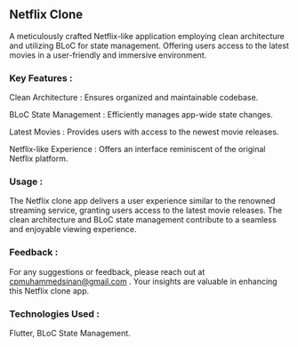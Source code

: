## Netflix Clone

A meticulously crafted Netflix-like application employing clean architecture and utilizing BLoC for state management. Offering users access to the latest movies in a user-friendly and immersive environment.

### Key Features :

Clean Architecture : Ensures organized and maintainable codebase.

BLoC State Management : Efficiently manages app-wide state changes.

Latest Movies : Provides users with access to the newest movie releases.

Netflix-like Experience : Offers an interface reminiscent of the original Netflix platform.

### Usage :
The Netflix clone app delivers a user experience similar to the renowned streaming service, granting users access to the latest movie releases. The clean architecture and BLoC state management contribute to a seamless and enjoyable viewing experience.

### Feedback :
For any suggestions or feedback, please reach out at cpmuhammedsinan@gmail.com . Your insights are valuable in enhancing this Netflix clone app.

### Technologies Used :
Flutter, BLoC State Management.
